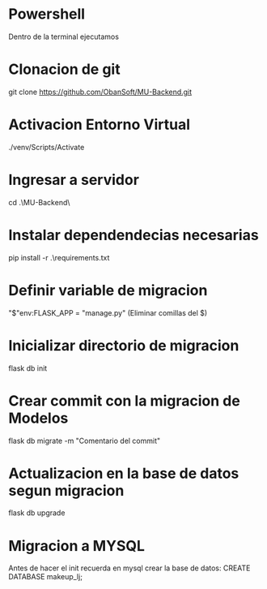 # Powershell
Dentro de la terminal ejecutamos

# Clonacion de git
git clone https://github.com/ObanSoft/MU-Backend.git
# Activacion Entorno Virtual
./venv/Scripts/Activate
# Ingresar a servidor 
cd .\MU-Backend\
# Instalar dependendecias necesarias
pip install -r .\requirements.txt

# Definir variable de migracion
"$"env:FLASK_APP = "manage.py" (Eliminar comillas del $)
# Inicializar directorio de migracion
flask db init
# Crear commit con la migracion de Modelos
flask db migrate -m "Comentario del commit"
# Actualizacion en la base de datos segun migracion
flask db upgrade

# Migracion a MYSQL
Antes de hacer el init recuerda en mysql crear la base de datos:
CREATE DATABASE makeup_lj;